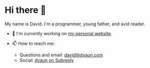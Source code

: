 # Hi there 👋

My name is David. I'm a programmer, young father, and avid reader.

- 🔭 I'm currently working on [my personal website](https://www.dvaun.com/).

- 📫 How to reach me:
  - Questions and email: [david@dvaun.com](mailto:david@dvaun.com)
  - Social: [dvaun on Subreply](https://subreply.com/dvaun)
  
